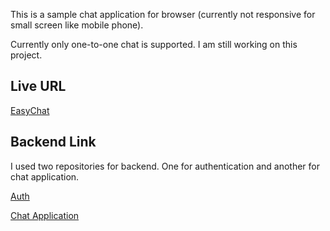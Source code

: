 This is a sample chat application for browser (currently not responsive for small screen like mobile phone). 

Currently only one-to-one chat is supported. I am still working on this project.

## Live URL ##
[EasyChat](http://messenger.sujon13.s3-website.ap-south-1.amazonaws.com/)

## Backend Link
I used two repositories for backend. One for authentication and another for chat application.

[Auth](https://github.com/sujon13/Authentication-and-user-management-used-jwt-)

[Chat Application](https://github.com/sujon13/Messenger-backend)

